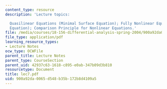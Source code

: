 ```yaml
---
content_type: resource
description: 'Lecture topics:

  Quasilinear Equations (Minimal Surface Equation); Fully Nonlinear Equations (Monge-Ampere
  Equation); Comparison Principle for Nonlinear Equations.'
file: /media/courses/18-156-differential-analysis-spring-2004/900a92da0065d548b35b172b8d4109a5_lec7.pdf
file_type: application/pdf
learning_resource_types:
- Lecture Notes
ocw_type: OCWFile
parent_title: Lecture Notes
parent_type: CourseSection
parent_uid: 42937c63-1618-c895-e0ab-347b09d3b810
resourcetype: Document
title: lec7.pdf
uid: 900a92da-0065-d548-b35b-172b8d4109a5
---
```

